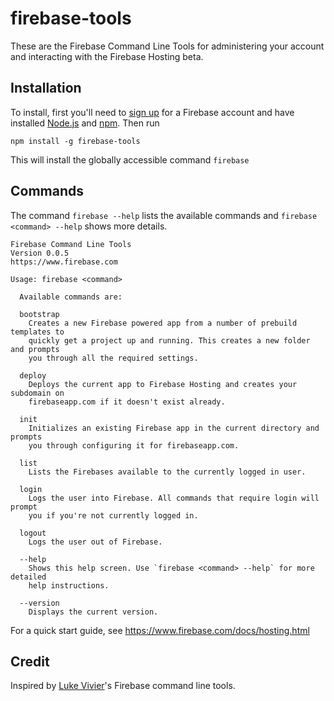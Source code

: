 firebase-tools
============

These are the Firebase Command Line Tools for administering your account and
interacting with the Firebase Hosting beta.

## Installation
To install, first you'll need to [sign up](https://www.firebase.com/signup/) for
a Firebase account and have installed [Node.js](http://nodejs.org/) and
[npm](https://npmjs.org/). Then run
```shell
npm install -g firebase-tools
```
This will install the globally accessible command `firebase`
## Commands
The command `firebase --help` lists the available commands and
`firebase <command> --help` shows more details.

```shell
Firebase Command Line Tools
Version 0.0.5
https://www.firebase.com

Usage: firebase <command>

  Available commands are:

  bootstrap
    Creates a new Firebase powered app from a number of prebuild templates to
    quickly get a project up and running. This creates a new folder and prompts
    you through all the required settings.

  deploy
    Deploys the current app to Firebase Hosting and creates your subdomain on
    firebaseapp.com if it doesn't exist already.

  init
    Initializes an existing Firebase app in the current directory and prompts
    you through configuring it for firebaseapp.com.

  list
    Lists the Firebases available to the currently logged in user.

  login
    Logs the user into Firebase. All commands that require login will prompt
    you if you're not currently logged in.

  logout
    Logs the user out of Firebase.

  --help
    Shows this help screen. Use `firebase <command> --help` for more detailed
    help instructions.

  --version
    Displays the current version.
```

For a quick start guide, see https://www.firebase.com/docs/hosting.html

## Credit
Inspired by [Luke Vivier](https://github.com/lvivier)'s Firebase command line tools.
